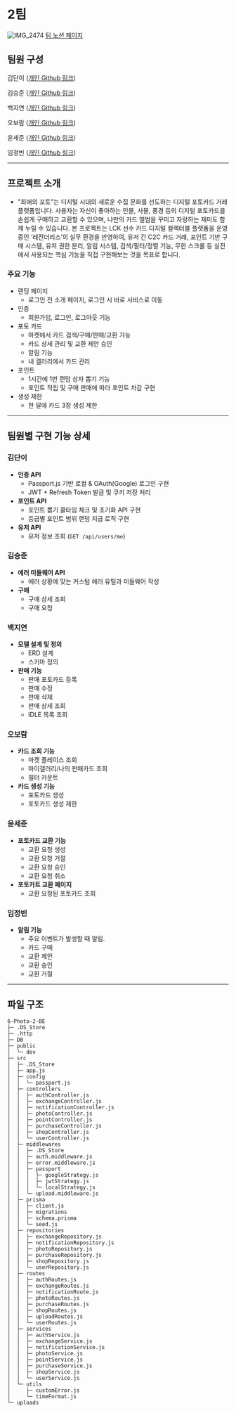 # **2팀**

![IMG_2474](https://github.com/user-attachments/assets/ac07bab3-7797-4cfa-93bf-b7ccd9c35f40)
[팀 노션 페이지](https://www.notion.so/danikim8/2-1ed826aac9d5803c9475ef1eac9835ab)

## **팀원 구성**

김단이 ([개인 Github 링크](https://github.com/danikim8))

김승준 ([개인 Github 링크](https://github.com/y10b))

백지연 ([개인 Github 링크](https://github.com/jyeon03))

오보람 ([개인 Github 링크](https://github.com/elisaohh))

윤세준 ([개인 Github 링크](https://github.com/YSJ0228))

임정빈 ([개인 Github 링크](https://github.com/jbinyim))

---

## **프로젝트 소개**

- "최애의 포토"는 디지털 시대의 새로운 수집 문화를 선도하는 디지털 포토카드 거래 플랫폼입니다. 사용자는 자신이 좋아하는 인물, 사물, 풍경 등의 디지털 포토카드를 손쉽게 구매하고 교환할 수 있으며, 나만의 카드 앨범을 꾸미고 자랑하는 재미도 함께 누릴 수 있습니다.
  본 프로젝트는 LCK 선수 카드 디지털 컬렉터블 플랫폼을 운영 중인 ‘레전더리스’의 실무 환경을 반영하여, 유저 간 C2C 카드 거래, 포인트 기반 구매 시스템, 유저 권한 분리, 알림 시스템, 검색/필터/정렬 기능, 무한 스크롤 등 실전에서 사용되는 핵심 기능을 직접 구현해보는 것을 목표로 합니다.

### 주요 기능

- 랜딩 페이지
  - 로그인 전 소개 페이지, 로그인 시 바로 서비스로 이동
- 인증
  - 회원가입, 로그인, 로그아웃 기능
- 포토 카드
  - 마켓에서 카드 검색/구매/판매/교환 가능
  - 카드 상세 관리 및 교환 제안 승인
  - 알림 기능
  - 내 갤러리에서 카드 관리
- 포인트
  - 1시간에 1번 랜덤 상자 뽑기 기능
  - 포인트 적립 및 구매 판매에 따라 포인트 차감 구현
- 생성 제한
  - 한 달에 카드 3장 생성 제한

---

## **팀원별 구현 기능 상세**

### **김단이**

- **인증 API**
  - Passport.js 기반 로컬 & OAuth(Google) 로그인 구현
  - JWT + Refresh Token 발급 및 쿠키 저장 처리
- **포인트 API**
  - 포인트 뽑기 쿨타임 체크 및 초기화 API 구현
  - 등급별 포인트 범위 랜덤 지급 로직 구현
- **유저 API**
  - 유저 정보 조회 (`GET /api/users/me`)

### **김승준**

- **에러 미들웨어 API**
  - 에러 상황에 맞는 커스텀 에러 유틸과 미들웨어 작성
- **구매**
  - 구매 상세 조회
  - 구매 요청
 
### **백지연**

- **모델 설계 및 정의**
  - ERD 설계
  - 스키마 정의
- **판매 기능**
  - 판매 포토카드 등록
  - 판매 수정
  - 판매 삭제
  - 판매 상세 조회
  - IDLE 목록 조회

### **오보람**

- **카드 조회 기능**
  - 마켓 플레이스 조회
  - 마이갤러리/나의 판매카드 조회
  - 필터 카운트
- **카드 생성 기능**
  - 포토카드 생성
  - 포토카드 생성 제한

### **윤세준**

- **포토카드 교환 기능**
  - 교환 요청 생성
  - 교환 요청 거절
  - 교환 요청 승인
  - 교환 요청 취소
- **포토카트 교환 페이지**
  - 교환 요청된 포토카드 조회


### **임정빈**

- **알림 기능**
  - 주요 이벤트가 발생할 때 알림.
  - 카드 구매
  - 교환 제안
  - 교환 승인
  - 교환 거절

---

## **파일 구조**
```
6-Photo-2-BE
├─ .DS_Store
├─ .http
├─ DB
├─ public
│  └─ dev
├─ src
│  ├─ .DS_Store
│  ├─ app.js
│  ├─ config
│  │  └─ passport.js
│  ├─ controllers
│  │  ├─ authController.js
│  │  ├─ exchangeController.js
│  │  ├─ notificationController.js
│  │  ├─ photoController.js
│  │  ├─ pointController.js
│  │  ├─ purchaseController.js
│  │  ├─ shopController.js
│  │  └─ userController.js
│  ├─ middlewares
│  │  ├─ .DS_Store
│  │  ├─ auth.middleware.js
│  │  ├─ error.middleware.js
│  │  ├─ passport
│  │  │  ├─ googleStrategy.js
│  │  │  ├─ jwtStrategy.js
│  │  │  └─ localStrategy.js
│  │  └─ upload.middleware.js
│  ├─ prisma
│  │  ├─ client.js
│  │  ├─ migrations
│  │  ├─ schema.prisma
│  │  └─ seed.js
│  ├─ repositories
│  │  ├─ exchangeRepository.js
│  │  ├─ notificationRepository.js
│  │  ├─ photoRepository.js
│  │  ├─ purchaseRepository.js
│  │  ├─ shopRepository.js
│  │  └─ userRepository.js
│  ├─ routes
│  │  ├─ authRoutes.js
│  │  ├─ exchangeRoutes.js
│  │  ├─ notificationRoute.js
│  │  ├─ photoRoutes.js
│  │  ├─ purchaseRoutes.js
│  │  ├─ shopRoutes.js
│  │  ├─ uploadRoutes.js
│  │  └─ userRoutes.js
│  ├─ services
│  │  ├─ authService.js
│  │  ├─ exchangeService.js
│  │  ├─ notificationService.js
│  │  ├─ photoService.js
│  │  ├─ pointService.js
│  │  ├─ purchaseService.js
│  │  ├─ shopService.js
│  │  └─ userService.js
│  └─ utils
│     ├─ customError.js
│     └─ timeFormat.js
└─ uploads

```
